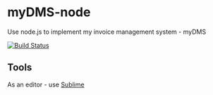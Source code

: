 myDMS-node
==========

Use node.js to implement my invoice management system - myDMS

[![Build Status](https://travis-ci.org/bihe/myDMS-node.png)](https://travis-ci.org/bihe/myDMS-node)



## Tools ##

As an editor - use [Sublime](http://www.sublimetext.com/2)

